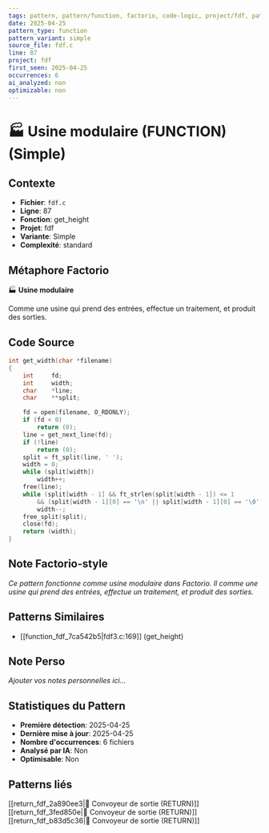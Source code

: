 ```yaml
---
tags: pattern, pattern/function, factorio, code-logic, project/fdf, pattern/variant/simple
date: 2025-04-25
pattern_type: function
pattern_variant: simple
source_file: fdf.c
line: 87
project: fdf
first_seen: 2025-04-25
occurrences: 6
ai_analyzed: non
optimizable: non
---
```


# 🏭 Usine modulaire (FUNCTION) (Simple)

## Contexte
- **Fichier**: `fdf.c`
- **Ligne**: 87
- **Fonction**: get_height
- **Projet**: fdf
- **Variante**: Simple
- **Complexité**: standard

## Métaphore Factorio
🏭 **Usine modulaire**

Comme une usine qui prend des entrées, effectue un traitement, et produit des sorties.

## Code Source
```c
int	get_width(char *filename)
{
	int		fd;
	int		width;
	char	*line;
	char	**split;

	fd = open(filename, O_RDONLY);
	if (fd < 0)
		return (0);
	line = get_next_line(fd);
	if (!line)
		return (0);
	split = ft_split(line, ' ');
	width = 0;
	while (split[width])
		width++;
	free(line);
	while (split[width - 1] && ft_strlen(split[width - 1]) <= 1 
		&& (split[width - 1][0] == '\n' || split[width - 1][0] == '\0'))
		width--;
	free_split(split);
	close(fd);
	return (width);
}
```

## Note Factorio-style
*Ce pattern fonctionne comme usine modulaire dans Factorio. Il comme une usine qui prend des entrées, effectue un traitement, et produit des sorties.*

## Patterns Similaires
- [[function_fdf_7ca542b5|fdf3.c:169]] (get_height)

## Note Perso
*Ajouter vos notes personnelles ici...*

## Statistiques du Pattern
- **Première détection**: 2025-04-25
- **Dernière mise à jour**: 2025-04-25
- **Nombre d'occurrences**: 6 fichiers
- **Analysé par IA**: Non
- **Optimisable**: Non

## Patterns liés
[[return_fdf_2a890ee3|🚚 Convoyeur de sortie (RETURN)]]
[[return_fdf_3fed850e|🚚 Convoyeur de sortie (RETURN)]]
[[return_fdf_b83d5c36|🚚 Convoyeur de sortie (RETURN)]]
